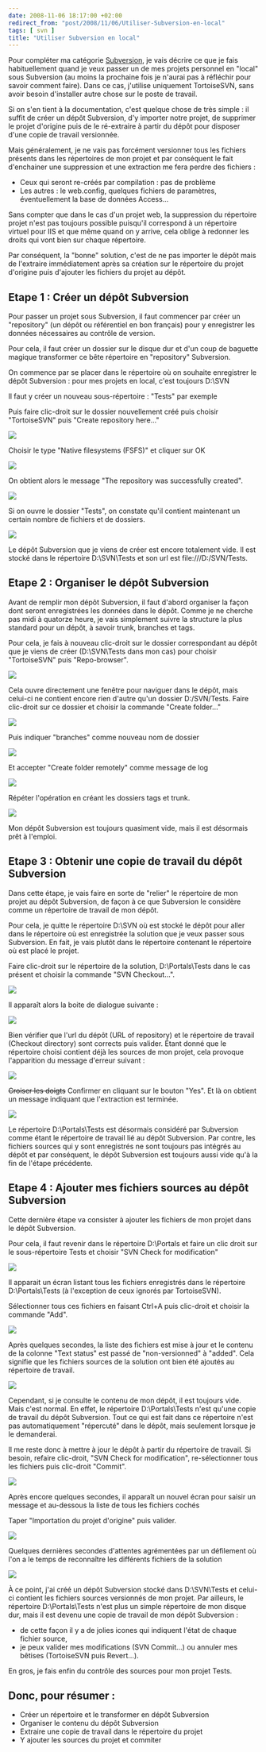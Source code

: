 ```yaml
---
date: 2008-11-06 18:17:00 +02:00
redirect_from: "post/2008/11/06/Utiliser-Subversion-en-local"
tags: [ svn ]
title: "Utiliser Subversion en local"
---
```


Pour compléter ma catégorie [Subversion](/tags/svn/), je vais décrire ce que je
fais habituellement quand je veux passer un de mes projets personnel en "local"
sous Subversion (au moins la prochaine fois je n'aurai pas à réfléchir pour
savoir comment faire). Dans ce cas, j'utilise uniquement TortoiseSVN, sans
avoir besoin d'installer autre chose sur le poste de travail.

Si on s'en tient à la documentation, c'est quelque chose de très
simple : il suffit de créer un dépôt Subversion, d'y importer notre
projet, de supprimer le projet d'origine puis de le ré-extraire à partir du
dépôt pour disposer d'une copie de travail versionnée.

Mais généralement, je ne vais pas forcément versionner tous les fichiers
présents dans les répertoires de mon projet et par conséquent le fait
d'enchainer une suppression et une extraction me fera perdre des
fichiers :

* Ceux qui seront re-créés par compilation : pas de problème
* Les autres : le web.config, quelques fichiers de paramètres,
éventuellement la base de données Access…

Sans compter que dans le cas d'un projet web, la suppression du répertoire
projet n'est pas toujours possible puisqu'il correspond à un répertoire virtuel
pour IIS et que même quand on y arrive, cela oblige à redonner les droits qui
vont bien sur chaque répertoire.

Par conséquent, la "bonne" solution, c'est de ne pas importer le dépôt mais
de l'extraire immédiatement après sa création sur le répertoire du projet
d'origine puis d'ajouter les fichiers du projet au dépôt.

## Etape 1 : Créer un dépôt Subversion

Pour passer un projet sous Subversion, il faut commencer par créer un
"repository" (un dépôt ou référentiel en bon français) pour y enregistrer les
données nécessaires au contrôle de version.

Pour cela, il faut créer un dossier sur le disque dur et d'un coup de
baguette magique transformer ce bête répertoire en "repository" Subversion.

On commence par se placer dans le répertoire où on souhaite enregistrer le
dépôt Subversion : pour mes projets en local, c'est toujours D:\SVN

Il faut y créer un nouveau sous-répertoire : "Tests" par exemple

Puis faire clic-droit sur le dossier nouvellement créé puis choisir
"TortoiseSVN" puis "Create repository here..."

![](/public/2008/01-create.png)

Choisir le type "Native filesystems (FSFS)" et cliquer sur OK

![](/public/2008/02-filesystem.png)

On obtient alors le message "The repository was successfully created".

![](/public/2008/03-created.png)

Si on ouvre le dossier "Tests", on constate qu'il contient maintenant un
certain nombre de fichiers et de dossiers.

![](/public/2008/04-inside.png)

Le dépôt Subversion que je viens de créer est encore totalement vide. Il est
stocké dans le répertoire D:\SVN\Tests et son url est file:///D:/SVN/Tests.

## Etape 2 : Organiser le dépôt Subversion

Avant de remplir mon dépôt Subversion, il faut d'abord organiser la façon
dont seront enregistrées les données dans le dépôt. Comme je ne cherche pas
midi à quatorze heure, je vais simplement suivre la structure la plus standard
pour un dépôt, à savoir trunk, branches et tags.

Pour cela, je fais à nouveau clic-droit sur le dossier correspondant au
dépôt que je viens de créer (D:\SVN\Tests dans mon cas) pour choisir
"TortoiseSVN" puis "Repo-browser".

![](/public/2008/05-browse.png)

Cela ouvre directement une fenêtre pour naviguer dans le dépôt, mais
celui-ci ne contient encore rien d'autre qu'un dossier D:/SVN/Tests. Faire
clic-droit sur ce dossier et choisir la commande "Create folder…"

![](/public/2008/06-folder.png)

Puis indiquer "branches" comme nouveau nom de dossier

![](/public/2008/07-branches.png)

Et accepter "Create folder remotely" comme message de log

![](/public/2008/08-remotely.png)

Répéter l'opération en créant les dossiers tags et trunk.

![](/public/2008/09-org.png)

Mon dépôt Subversion est toujours quasiment vide, mais il est désormais prêt
à l'emploi.

## Etape 3 : Obtenir une copie de travail du dépôt Subversion

Dans cette étape, je vais faire en sorte de "relier" le répertoire de mon
projet au dépôt Subversion, de façon à ce que Subversion le considère comme un
répertoire de travail de mon dépôt.

Pour cela, je quitte le répertoire D:\SVN où est stocké le dépôt pour aller
dans le répertoire où est enregistrée la solution que je veux passer sous
Subversion. En fait, je vais plutôt dans le répertoire contenant le répertoire
où est placé le projet.

Faire clic-droit sur le répertoire de la solution, D:\Portals\Tests dans le
cas présent et choisir la commande "SVN Checkout...".

![](/public/2008/10-co-menu.png)

Il apparaît alors la boite de dialogue suivante :

![](/public/2008/11-co-dlg.png)

Bien vérifier que l'url du dépôt (URL of repository) et le répertoire de
travail (Checkout directory) sont corrects puis valider. Étant donné que le
répertoire choisi contient déjà les sources de mon projet, cela provoque
l'apparition du message d'erreur suivant :

![](/public/2008/12-co-alert.png)

<s>Croiser les doigts</s> Confirmer en cliquant sur le bouton "Yes". Et
là on obtient un message indiquant que l'extraction est terminée.

![](/public/2008/13-co-end.png)

Le répertoire D:\Portals\Tests est désormais considéré par Subversion comme
étant le répertoire de travail lié au dépôt Subversion. Par contre, les
fichiers sources qui y sont enregistrés ne sont toujours pas intégrés au dépôt
et par conséquent, le dépôt Subversion est toujours aussi vide qu'à la fin de
l'étape précédente.

## Etape 4 : Ajouter mes fichiers sources au dépôt Subversion

Cette dernière étape va consister à ajouter les fichiers de mon projet dans
le dépôt Subversion.

Pour cela, il faut revenir dans le répertoire D:\Portals et faire un clic
droit sur le sous-répertoire Tests et choisir "SVN Check for modification"

![](/public/2008/14-check.png)

Il apparait un écran listant tous les fichiers enregistrés dans le
répertoire D:\Portals\Tests (à l'exception de ceux ignorés par
TortoiseSVN).

Sélectionner tous ces fichiers en faisant Ctrl+A puis clic-droit et choisir
la commande "Add".

![](/public/2008/15-working.png)

Après quelques secondes, la liste des fichiers est mise à jour et le contenu
de la colonne "Text status" est passé de "non-versionned" à "added". Cela
signifie que les fichiers sources de la solution ont bien été ajoutés au
répertoire de travail.

![](/public/2008/16-added.png)

Cependant, si je consulte le contenu de mon dépôt, il est toujours vide.
Mais c'est normal. En effet, le répertoire D:\Portals\Tests n'est qu'une copie
de travail du dépôt Subversion. Tout ce qui est fait dans ce répertoire n'est
pas automatiquement "répercuté" dans le dépôt, mais seulement lorsque je le
demanderai.

Il me reste donc à mettre à jour le dépôt à partir du répertoire de travail.
Si besoin, refaire clic-droit, "SVN Check for modification", re-sélectionner
tous les fichiers puis clic-droit "Commit".

![](/public/2008/17-commit.png)

Après encore quelques secondes, il apparaît un nouvel écran pour saisir un
message et au-dessous la liste de tous les fichiers cochés

Taper "Importation du projet d'origine" puis valider.

![](/public/2008/18-message.png)

Quelques dernières secondes d'attentes agrémentées par un défilement où l'on
a le temps de reconnaître les différents fichiers de la solution

![](/public/2008/19-commited.png)

À ce point, j'ai créé un dépôt Subversion stocké dans D:\SVN\Tests et
celui-ci contient les fichiers sources versionnés de mon projet. Par ailleurs,
le répertoire D:\Portals\Tests n'est plus un simple répertoire de mon disque
dur, mais il est devenu une copie de travail de mon dépôt Subversion :

* de cette façon il y a de jolies icones qui indiquent l'état de chaque
fichier source,
* je peux valider mes modifications (SVN Commit…) ou annuler mes bêtises
(TortoiseSVN puis Revert…).

En gros, je fais enfin du contrôle des sources pour mon projet Tests.

## Donc, pour résumer :

* Créer un répertoire et le transformer en dépôt Subversion
* Organiser le contenu du dépôt Subversion
* Extraire une copie de travail dans le répertoire du projet
* Y ajouter les sources du projet et commiter
